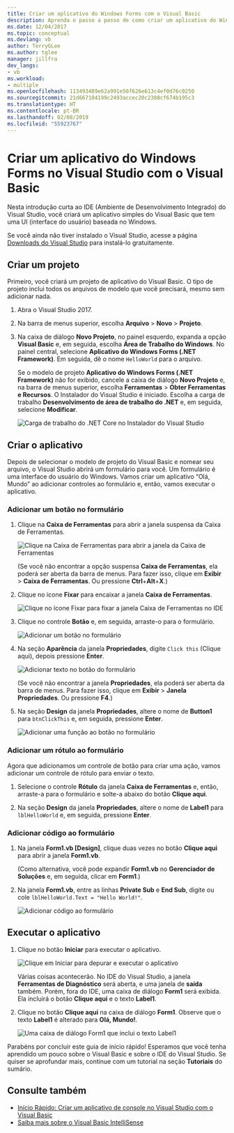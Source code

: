```yaml
---
title: Criar um aplicativo do Windows Forms com o Visual Basic
description: Aprenda o passo a passo de como criar um aplicativo do Windows Forms no Visual Studio com o Visual Basic.
ms.date: 12/04/2017
ms.topic: conceptual
ms.devlang: vb
author: TerryGLee
ms.author: tglee
manager: jillfra
dev_langs:
- vb
ms.workload:
- multiple
ms.openlocfilehash: 113493489e62a991e56f626e613c4ef0d76c0250
ms.sourcegitcommit: 21d667104199c2493accec20c2388cf674b195c3
ms.translationtype: HT
ms.contentlocale: pt-BR
ms.lasthandoff: 02/08/2019
ms.locfileid: "55923767"
---
```

# <a name="create-a-windows-forms-app-in-visual-studio-with-visual-basic"></a>Criar um aplicativo do Windows Forms no Visual Studio com o Visual Basic

Nesta introdução curta ao IDE (Ambiente de Desenvolvimento Integrado) do Visual Studio, você criará um aplicativo simples do Visual Basic que tem uma UI (interface do usuário) baseada no Windows.

Se você ainda não tiver instalado o Visual Studio, acesse a página [Downloads do Visual Studio](https://visualstudio.microsoft.com/downloads/?utm_medium=microsoft&utm_source=docs.microsoft.com&utm_campaign=inline+link&utm_content=download+vs2017) para instalá-lo gratuitamente.

## <a name="create-a-project"></a>Criar um projeto

Primeiro, você criará um projeto de aplicativo do Visual Basic. O tipo de projeto inclui todos os arquivos de modelo que você precisará, mesmo sem adicionar nada.

1. Abra o Visual Studio 2017.

2. Na barra de menus superior, escolha **Arquivo** > **Novo** > **Projeto**.

3. Na caixa de diálogo **Novo Projeto**, no painel esquerdo, expanda a opção **Visual Basic** e, em seguida, escolha **Área de Trabalho do Windows**. No painel central, selecione **Aplicativo do Windows Forms (.NET Framework)**. Em seguida, dê o nome `HelloWorld` para o arquivo.

     Se o modelo de projeto **Aplicativo do Windows Forms (.NET Framework)** não for exibido, cancele a caixa de diálogo **Novo Projeto** e, na barra de menus superior, escolha **Ferramentas** > **Obter Ferramentas e Recursos**. O Instalador do Visual Studio é iniciado. Escolha a carga de trabalho **Desenvolvimento de área de trabalho do .NET** e, em seguida, selecione **Modificar**.

     ![Carga de trabalho do .NET Core no Instalador do Visual Studio](../ide/media/install-dot-net-desktop-env.png)

## <a name="create-the-application"></a>Criar o aplicativo

Depois de selecionar o modelo de projeto do Visual Basic e nomear seu arquivo, o Visual Studio abrirá um formulário para você. Um formulário é uma interface do usuário do Windows. Vamos criar um aplicativo “Olá, Mundo” ao adicionar controles ao formulário e, então, vamos executar o aplicativo.

### <a name="add-a-button-to-the-form"></a>Adicionar um botão no formulário

1. Clique na **Caixa de Ferramentas** para abrir a janela suspensa da Caixa de Ferramentas.

     ![Clique na Caixa de Ferramentas para abrir a janela da Caixa de Ferramentas](../ide/media/vb-toolbox-toolwindow.png)

     (Se você não encontrar a opção suspensa **Caixa de Ferramentas**, ela poderá ser aberta da barra de menus. Para fazer isso, clique em **Exibir** > **Caixa de Ferramentas**. Ou pressione **Ctrl**+**Alt**+**X**.)

2. Clique no ícone **Fixar** para encaixar a janela **Caixa de Ferramentas**.

     ![Clique no ícone Fixar para fixar a janela Caixa de Ferramentas no IDE](../ide/media/vb-pin-the-toolbox-window.png)
3. Clique no controle **Botão** e, em seguida, arraste-o para o formulário.

     ![Adicionar um botão no formulário](../ide/media/vb-add-a-button-to-form1.png)

4. Na seção **Aparência** da janela **Propriedades**, digite `Click this` (Clique aqui), depois pressione **Enter**.

     ![Adicionar texto no botão do formulário](../ide/media/vb-button-control-text.png)

     (Se você não encontrar a janela **Propriedades**, ela poderá ser aberta da barra de menus. Para fazer isso, clique em **Exibir** > **Janela Propriedades**. Ou pressione **F4**.)

5. Na seção **Design** da janela **Propriedades**, altere o nome de **Button1** para `btnClickThis` e, em seguida, pressione **Enter**.

     ![Adicionar uma função ao botão no formulário](../ide/media/vb-button-control-function.png)

### <a name="add-a-label-to-the-form"></a>Adicionar um rótulo ao formulário

Agora que adicionamos um controle de botão para criar uma ação, vamos adicionar um controle de rótulo para enviar o texto.

1. Selecione o controle **Rótulo** da janela **Caixa de Ferramentas** e, então, arraste-a para o formulário e solte-a abaixo do botão **Clique aqui**.

2. Na seção **Design** da janela **Propriedades**, altere o nome de **Label1** para `lblHelloWorld` e, em seguida, pressione **Enter**.

### <a name="add-code-to-the-form"></a>Adicionar código ao formulário

1. Na janela **Form1.vb &#91;Design&#93;**, clique duas vezes no botão **Clique aqui** para abrir a janela **Form1.vb**.

      (Como alternativa, você pode expandir **Form1.vb** no **Gerenciador de Soluções** e, em seguida, clicar em **Form1**.)

2. Na janela **Form1.vb**, entre as linhas **Private Sub** e **End Sub**, digite ou cole `lblHelloWorld.Text = "Hello World!"`.

     ![Adicionar código ao formulário](../ide/media/vb-add-code-to-the-form.png)

## <a name="run-the-application"></a>Executar o aplicativo

1. Clique no botão **Iniciar** para executar o aplicativo.

     ![Clique em Iniciar para depurar e executar o aplicativo](../ide/media/vb-click-start-hello-world.png)

   Várias coisas acontecerão. No IDE do Visual Studio, a janela **Ferramentas de Diagnóstico** será aberta, e uma janela de **saída** também. Porém, fora do IDE, uma caixa de diálogo **Form1** será exibida. Ela incluirá o botão **Clique aqui** e o texto **Label1**.

2. Clique no botão **Clique aqui** na caixa de diálogo **Form1**. Observe que o texto **Label1** é alterado para **Olá, Mundo!**.

    ![Uma caixa de diálogo Form1 que inclui o texto Label1 ](../ide/media/vb-form1-dialog-hello-world.png)

Parabéns por concluir este guia de início rápido! Esperamos que você tenha aprendido um pouco sobre o Visual Basic e sobre o IDE do Visual Studio. Se quiser se aprofundar mais, continue com um tutorial na seção **Tutoriais** do sumário.

## <a name="see-also"></a>Consulte também

* [Início Rápido: Criar um aplicativo de console no Visual Studio com o Visual Basic](quickstart-visual-basic-console.md)
* [Saiba mais sobre o Visual Basic IntelliSense](visual-basic-specific-intellisense.md)
